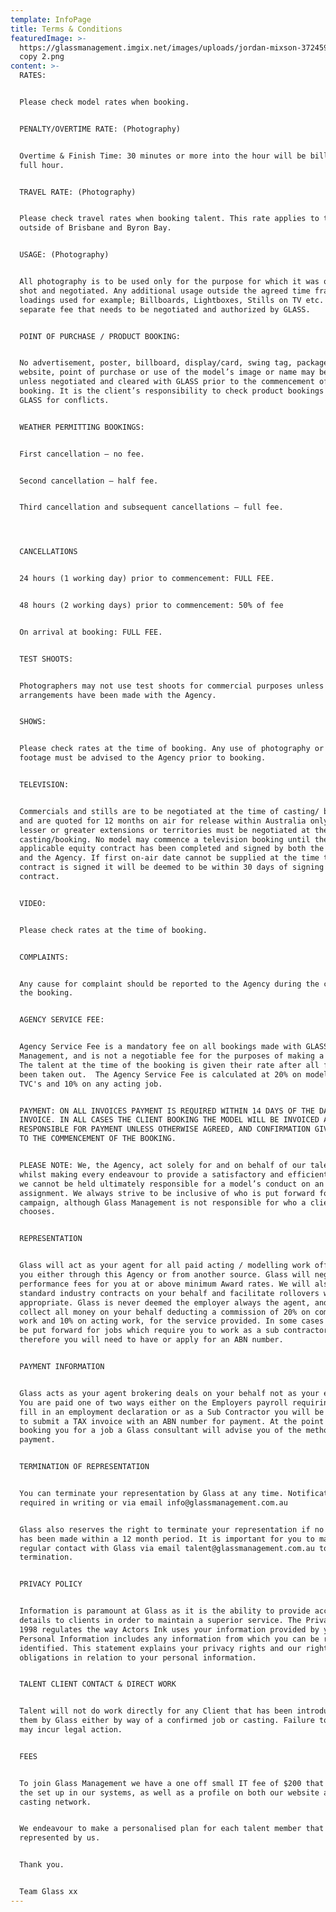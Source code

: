 ```yaml
---
template: InfoPage
title: Terms & Conditions
featuredImage: >-
  https://glassmanagement.imgix.net/images/uploads/jordan-mixson-372459-unsplash
  copy 2.png
content: >-
  RATES:


  Please check model rates when booking. 


  PENALTY/OVERTIME RATE: (Photography)


  Overtime & Finish Time: 30 minutes or more into the hour will be billed as a
  full hour.


  TRAVEL RATE: (Photography)


  Please check travel rates when booking talent. This rate applies to travel
  outside of Brisbane and Byron Bay. 


  USAGE: (Photography)


  All photography is to be used only for the purpose for which it was originally
  shot and negotiated. Any additional usage outside the agreed time frame or for
  loadings used for example; Billboards, Lightboxes, Stills on TV etc. is a
  separate fee that needs to be negotiated and authorized by GLASS.


  POINT OF PURCHASE / PRODUCT BOOKING:


  No advertisement, poster, billboard, display/card, swing tag, package,
  website, point of purchase or use of the model’s image or name may be used
  unless negotiated and cleared with GLASS prior to the commencement of the
  booking. It is the client’s responsibility to check product bookings with
  GLASS for conflicts.


  WEATHER PERMITTING BOOKINGS:


  First cancellation – no fee.


  Second cancellation – half fee.


  Third cancellation and subsequent cancellations – full fee.




  CANCELLATIONS


  24 hours (1 working day) prior to commencement: FULL FEE.


  48 hours (2 working days) prior to commencement: 50% of fee


  On arrival at booking: FULL FEE.


  TEST SHOOTS:


  Photographers may not use test shoots for commercial purposes unless specific
  arrangements have been made with the Agency.


  SHOWS:


  Please check rates at the time of booking. Any use of photography or video
  footage must be advised to the Agency prior to booking.


  TELEVISION:


  Commercials and stills are to be negotiated at the time of casting/ booking,
  and are quoted for 12 months on air for release within Australia only. Any
  lesser or greater extensions or territories must be negotiated at the time of
  casting/booking. No model may commence a television booking until the
  applicable equity contract has been completed and signed by both the client
  and the Agency. If first on-air date cannot be supplied at the time the
  contract is signed it will be deemed to be within 30 days of signing of the
  contract.


  VIDEO:


  Please check rates at the time of booking.


  COMPLAINTS:


  Any cause for complaint should be reported to the Agency during the course of
  the booking.


  AGENCY SERVICE FEE:


  Agency Service Fee is a mandatory fee on all bookings made with GLASS
  Management, and is not a negotiable fee for the purposes of making a booking.
  The talent at the time of the booking is given their rate after all fees have
  been taken out.  The Agency Service Fee is calculated at 20% on modelling and
  TVC's and 10% on any acting job.


  PAYMENT: ON ALL INVOICES PAYMENT IS REQUIRED WITHIN 14 DAYS OF THE DATE OF
  INVOICE. IN ALL CASES THE CLIENT BOOKING THE MODEL WILL BE INVOICED AND SOLELY
  RESPONSIBLE FOR PAYMENT UNLESS OTHERWISE AGREED, AND CONFIRMATION GIVEN, PRIOR
  TO THE COMMENCEMENT OF THE BOOKING.


  PLEASE NOTE: We, the Agency, act solely for and on behalf of our talent and
  whilst making every endeavour to provide a satisfactory and efficient service
  we cannot be held ultimately responsible for a model’s conduct on an
  assignment. We always strive to be inclusive of who is put forward for any
  campaign, although Glass Management is not responsible for who a client
  chooses.


  REPRESENTATION


  Glass will act as your agent for all paid acting / modelling work offered to
  you either through this Agency or from another source. Glass will negotiate
  performance fees for you at or above minimum Award rates. We will also sign
  standard industry contracts on your behalf and facilitate rollovers where
  appropriate. Glass is never deemed the employer always the agent, and will
  collect all money on your behalf deducting a commission of 20% on commercial
  work and 10% on acting work, for the service provided. In some cases you may
  be put forward for jobs which require you to work as a sub contractor
  therefore you will need to have or apply for an ABN number.


  PAYMENT INFORMATION


  Glass acts as your agent brokering deals on your behalf not as your employer.
  You are paid one of two ways either on the Employers payroll requiring you to
  fill in an employment declaration or as a Sub Contractor you will be required
  to submit a TAX invoice with an ABN number for payment. At the point of
  booking you for a job a Glass consultant will advise you of the method of
  payment.


  TERMINATION OF REPRESENTATION


  You can terminate your representation by Glass at any time. Notification is
  required in writing or via email info@glassmanagement.com.au


  Glass also reserves the right to terminate your representation if no contact
  has been made within a 12 month period. It is important for you to maintain
  regular contact with Glass via email talent@glassmanagement.com.au to avoid
  termination.


  PRIVACY POLICY


  Information is paramount at Glass as it is the ability to provide accurate
  details to clients in order to maintain a superior service. The Privacy Act
  1998 regulates the way Actors Ink uses your information provided by you.
  Personal Information includes any information from which you can be reasonably
  identified. This statement explains your privacy rights and our rights and
  obligations in relation to your personal information.


  TALENT CLIENT CONTACT & DIRECT WORK


  Talent will not do work directly for any Client that has been introduced to
  them by Glass either by way of a confirmed job or casting. Failure to do so
  may incur legal action.


  FEES


  To join Glass Management we have a one off small IT fee of $200 that covers
  the set up in our systems, as well as a profile on both our website and
  casting network.


  We endeavour to make a personalised plan for each talent member that is
  represented by us.


  Thank you.


  Team Glass xx
---
```


